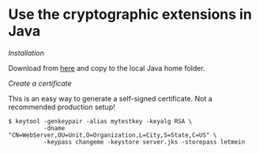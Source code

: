 # Use the cryptographic extensions in Java

*Installation*

Download from [here](http://www.oracle.com/technetwork/java/javase/downloads/jce8-download-2133166.html) and copy to the local Java home folder.

*Create a certificate*

This is an easy way to generate a self-signed certificate. Not a recommended production setup!
```
$ keytool -genkeypair -alias mytestkey -keyalg RSA \ 
          -dname "CN=WebServer,OU=Unit,O=Organization,L=City,S=State,C=US" \ 
          -keypass changeme -keystore server.jks -storepass letmein
```